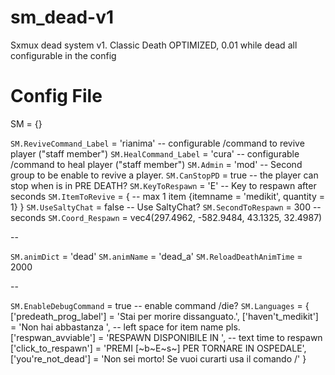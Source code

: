# sm_dead-v1
Sxmux dead system v1. Classic Death OPTIMIZED, 0.01 while dead all configurable in the config

# Config File

SM = {}

```SM.ReviveCommand_Label``` = 'rianima' -- configurable /command to revive player ("staff member")
```SM.HealCommand_Label``` = 'cura' -- configurable /command to heal player ("staff member")
```SM.Admin``` = 'mod' -- Second group to be enable to revive a player.
```SM.CanStopPD``` = true -- the player can stop when is in PRE DEATH?
```SM.KeyToRespawn``` = 'E' -- Key to respawn after seconds
```SM.ItemToRevive``` = { -- max 1 item
    {itemname = 'medikit', quantity = 1}
}
```SM.UseSaltyChat``` = false -- Use SaltyChat?
```SM.SecondToRespawn``` = 300 -- seconds
```SM.Coord_Respawn``` = vec4(297.4962, -582.9484, 43.1325, 32.4987)

--

```SM.animDict``` = 'dead'
```SM.animName``` = 'dead_a'
```SM.ReloadDeathAnimTime``` = 2000

--

```SM.EnableDebugCommand``` = true -- enable command /die?
```SM.Languages``` = {
    ['predeath_prog_label'] = 'Stai per morire dissanguato.',
    ['haven\'t_medikit'] = 'Non hai abbastanza ', -- left space for item name pls.
    ['respwan_avviable'] = 'RESPAWN DISPONIBILE IN ', -- text time to respawn
    ['click_to_respawn'] = 'PREMI [~b~E~s~] PER TORNARE IN OSPEDALE',
    ['you\'re_not_dead'] = 'Non sei morto! Se vuoi curarti usa il comando /'
}
